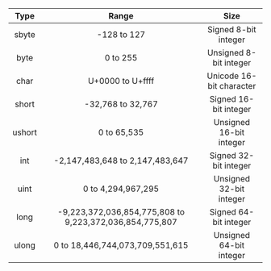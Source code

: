 |Type|Range|Size|
|:-:|:-:|:-:|
|sbyte|-128 to 127|Signed 8-bit integer|
|byte|0 to 255|Unsigned 8-bit integer|
|char|U+0000 to U+ffff|Unicode 16-bit character|
|short|-32,768 to 32,767|Signed 16-bit integer|
|ushort|0 to 65,535|Unsigned 16-bit integer|
|int|-2,147,483,648 to 2,147,483,647|Signed 32-bit integer|
|uint|0 to 4,294,967,295|Unsigned 32-bit integer|
|long|-9,223,372,036,854,775,808 to 9,223,372,036,854,775,807|Signed 64-bit integer|
|ulong|0 to 18,446,744,073,709,551,615|Unsigned 64-bit integer|